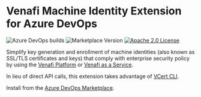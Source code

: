 # Venafi Machine Identity Extension for Azure DevOps

![Azure DevOps builds](https://img.shields.io/azure-devops/build/gd-barron/11b2b21a-0109-430d-8f46-9facf705c42a/5?label=build&style=plastic)
![Marketplace Version](https://img.shields.io/visual-studio-marketplace/v/GregBrownstein.MachineIdentityExtension?label=version&style=plastic)
[![Apache 2.0 License](https://img.shields.io/badge/License-Apache%202.0-blue.svg)](https://opensource.org/licenses/Apache-2.0)

Simplify key generation and enrollment of machine identities (also known as SSL/TLS certificates and keys) that comply with enterprise security policy by using the [Venafi Platform](https://www.venafi.com/platform/trust-protection-platform) or [Venafi as a Service](https://www.venafi.com/venaficloud).

In lieu of direct API calls, this extension takes advantage of [VCert CLI](https://github.com/Venafi/vcert).

Install from the [Azure DevOps Marketplace](https://marketplace.visualstudio.com/items?itemName=GregBrownstein.MachineIdentityExtension).